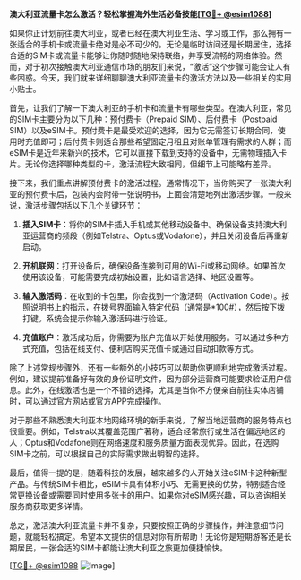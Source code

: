 **澳大利亚流量卡怎么激活？轻松掌握海外生活必备技能[[TG💪+ @esim1088](https://t.me/s/esim1088)]**

如果你正计划前往澳大利亚，或者已经在澳大利亚生活、学习或工作，那么拥有一张适合的手机卡或流量卡绝对是必不可少的。无论是临时访问还是长期居住，选择合适的SIM卡或流量卡能够让你随时随地保持联络，并享受流畅的网络体验。然而，对于初次接触澳大利亚通信市场的朋友们来说，“激活”这个步骤可能会让人有些困惑。今天，我们就来详细聊聊澳大利亚流量卡的激活方法以及一些相关的实用小贴士。

首先，让我们了解一下澳大利亚的手机卡和流量卡有哪些类型。在澳大利亚，常见的SIM卡主要分为以下几种：预付费卡（Prepaid SIM）、后付费卡（Postpaid SIM）以及eSIM卡。预付费卡是最受欢迎的选择，因为它无需签订长期合同，使用时充值即可；后付费卡则适合那些希望固定月租且对账单管理有需求的人群；而eSIM卡是近年来新兴的技术，它可以直接下载到支持的设备中，无需物理插入卡片。无论你选择哪种类型的卡，激活流程大致相同，但细节上可能略有差异。

接下来，我们重点讲解预付费卡的激活过程。通常情况下，当你购买了一张澳大利亚的预付费卡后，包装内会附带一张说明书，上面会清楚地列出激活步骤。一般来说，激活步骤包括以下几个关键环节：

1. **插入SIM卡**：将你的SIM卡插入手机或其他移动设备中。确保设备支持澳大利亚运营商的频段（例如Telstra、Optus或Vodafone），并且关闭设备后再重新启动。

2. **开机联网**：打开设备后，确保设备连接到可用的Wi-Fi或移动网络。如果首次使用该设备，可能需要完成初始设置，比如语言选择、地区设置等。

3. **输入激活码**：在收到的卡包里，你会找到一个激活码（Activation Code）。按照说明书上的指示，在拨号界面输入特定代码（通常是*100#），然后按下拨打键。系统会提示你输入激活码进行验证。

4. **充值账户**：激活成功后，你需要为账户充值以开始使用服务。可以通过多种方式充值，包括在线支付、便利店购买充值卡或通过自动扣款等方式。

除了上述常规步骤外，还有一些额外的小技巧可以帮助你更顺利地完成激活过程。例如，建议提前准备好有效的身份证明文件，因为部分运营商可能要求验证用户信息。此外，在线激活也是一个不错的选择，尤其是当你不方便亲自前往实体店铺时，可以通过官方网站或官方APP完成操作。

对于那些不熟悉澳大利亚本地网络环境的新手来说，了解当地运营商的服务特点也很重要。例如，Telstra以其覆盖范围广著称，适合经常旅行或生活在偏远地区的人；Optus和Vodafone则在网络速度和服务质量方面表现优异。因此，在选购SIM卡之前，可以根据自己的实际需求做出明智的选择。

最后，值得一提的是，随着科技的发展，越来越多的人开始关注eSIM卡这种新型产品。与传统SIM卡相比，eSIM卡具有体积小巧、无需更换的优势，特别适合经常更换设备或需要同时使用多张卡的用户。如果你对eSIM感兴趣，可以咨询相关服务商获取更多详情。

总之，激活澳大利亚流量卡并不复杂，只要按照正确的步骤操作，并注意细节问题，就能轻松搞定。希望本文提供的信息对你有所帮助！无论你是短期游客还是长期居民，一张合适的SIM卡都能让澳大利亚之旅更加便捷愉快。

[[TG💪+ @esim1088](https://t.me/s/esim1088) ![Image](https://i.postimg.cc/4NQfJmqS/Snipaste-2025-05-13-00-14-12.png)]